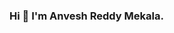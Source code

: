 ### Hi 👋 I'm Anvesh Reddy Mekala.

<!--
**anveshreddy5256/anveshreddy5256** is a ✨ _special_ ✨ repository because its `README.md` (this file) appears on your GitHub profile.

Here are some ideas to get you started:

- 🔭 I’m currently working on  DevOps Project using git, github, AWS, linux, Jenkins, SonarQube, Trivy, Ansible and Docker,k8s.
- 🌱 I’m currently learning Devops
- 👯 I’m looking to collaborate on ...
- 🤔 I’m looking for help with ...
- 💬 Ask me about git,github,Linux,aws,SonarQube,docker,jenkins,kubernetes.
- 📫 How to reach me:anveshreddy5256@gmail.com
- ⚡ Fun fact: ...
-
-->
